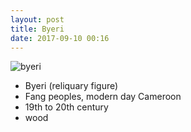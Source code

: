 ```yaml
---
layout: post
title: Byeri
date: 2017-09-10 00:16
---
```


![byeri]

* Byeri (reliquary figure)
* Fang peoples, modern day Cameroon
* 19th to 20th century
* wood

[byeri]: https://upload.wikimedia.org/wikipedia/commons/f/f1/Brooklyn_Museum_51.3_Reliquary_Guardian_Figure_Eyema-o-Byeri_%288%29.jpg
